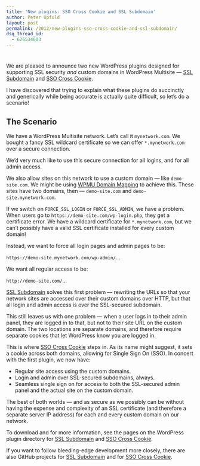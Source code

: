 ```yaml
---
title: 'New plugins: SSO Cross Cookie and SSL Subdomain'
author: Peter Upfold
layout: post
permalink: /2012/new-plugins-sso-cross-cookie-and-ssl-subdomain/
dsq_thread_id:
  - 626534603
---
```

# 

We are pleased to announce two new WordPress plugins designed for supporting SSL security *and* custom domains in WordPress Multisite — [SSL Subdomain][1] and [SSO Cross Cookie][2].

 [1]: http://wordpress.org/extend/plugins/ssl-subdomain-for-multisite/ "SSL Subdomain for Multisite on the WordPress plugin directory"
 [2]: http://wordpress.org/extend/plugins/sso-cross-cookie-for-multisite/ "SSO Cross Cookie on the WordPress plugins directory"

I have discovered that trying to explain what these plugins do succinctly and generically while being accurate is actually quite difficult, so let’s do a scenario!

## The Scenario

We have a WordPress Multisite network. Let’s call it `mynetwork.com`. We bought a fancy SSL wildcard certificate so we can offer `*.mynetwork.com` over a secure connection.

We’d very much like to use this secure connection for all logins, and for all admin access.

We also allow sites on this network to use a custom domain — like `demo-site.com`. We might be using [WPMU Domain Mapping][3] to achieve this. These sites have two domains, then — `demo-site.com` and `demo-site.mynetwork.com`.

 [3]: https://wordpress.org/extend/plugins/wordpress-mu-domain-mapping/

If we switch on `FORCE_SSL_LOGIN` or `FORCE_SSL_ADMIN`, we have a problem. When users go to `https://demo-site.com/wp-login.php`, they get a certificate error. We have a wildcard certificate for `*.mynetwork.com`, but we can’t possibly have a valid SSL certificate installed for every custom domain!

Instead, we want to force all login pages and admin pages to be:

`https://demo-site.mynetwork.com/wp-admin/`…

We want all regular access to be:

`http://demo-site.com/`…

[SSL Subdomain][1] solves this first problem — rewriting the URLs so that your network sites are accessed over their custom domains over HTTP, but that all login and admin access is over the SSL-secured subdomain.

This still leaves us with one problem — when a user logs in to their admin panel, they are logged in to that, but not to their site URL on the custom domain. The two locations are separate domains, and therefore require separate cookies that let WordPress know you are logged in.

This is where [SSO Cross Cookie][4] steps in. As its name might suggest, it sets a cookie across both domains, allowing for Single Sign On (SSO). In concert with the first plugin, we now have:

 [4]: http://wordpress.org/extend/plugins/sso-cross-cookie-for-multisite/ "SSO Cross Cookie on the WordPress plugin directory"

*   Regular site access using the custom domains.
*   Login and admin over SSL-secured subdomains, always.
*   Seamless single sign on for access to both the SSL-secured admin panel and the actual site on the custom domain.

The best of both worlds — and as secure as we possibly can be without having the expense and complexity of an SSL certificate (and therefore a separate server IP address) for each and every custom domain on our network.

To download and for more information, see the pages on the WordPress plugin directory for [SSL Subdomain][1] and [SSO Cross Cookie][2].

If you want to follow bleeding-edge development more closely, there are also GitHub projects for [SSL Subdomain][5] and for [SSO Cross Cookie][6].

 [5]: https://github.com/vanpattenmedia/ssl-subdomain-for-multisite "SSL Subdomain on GitHub"
 [6]: https://github.com/vanpattenmedia/sso-cross-cookie-for-multisite "SSO Cross Cookie on GitHub"